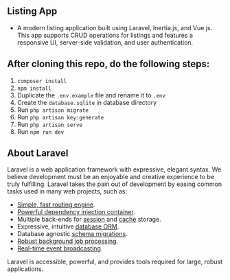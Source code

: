 ## Listing App
- A modern listing application built using Laravel, Inertia.js, and Vue.js. This app supports CRUD operations for listings and features a responsive UI, server-side validation, and user authentication.























## After cloning this repo, do the following steps:
1. `composer install`
2. `npm install`
3. Duplicate the `.env.example` file and rename it to `.env`
4. Create the `database.sqlite` in database directory
5. Run `php artisan migrate`
6. Run `php artisan key:generate`
7. Run `php artisan serve`
8. Run `npm run dev`




## About Laravel

Laravel is a web application framework with expressive, elegant syntax. We believe development must be an enjoyable and creative experience to be truly fulfilling. Laravel takes the pain out of development by easing common tasks used in many web projects, such as:

- [Simple, fast routing engine](https://laravel.com/docs/routing).
- [Powerful dependency injection container](https://laravel.com/docs/container).
- Multiple back-ends for [session](https://laravel.com/docs/session) and [cache](https://laravel.com/docs/cache) storage.
- Expressive, intuitive [database ORM](https://laravel.com/docs/eloquent).
- Database agnostic [schema migrations](https://laravel.com/docs/migrations).
- [Robust background job processing](https://laravel.com/docs/queues).
- [Real-time event broadcasting](https://laravel.com/docs/broadcasting).

Laravel is accessible, powerful, and provides tools required for large, robust applications.

